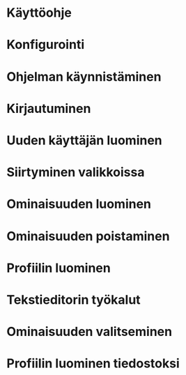 # Käyttöohje

# Konfigurointi

# Ohjelman käynnistäminen

# Kirjautuminen

# Uuden käyttäjän luominen

# Siirtyminen valikkoissa

# Ominaisuuden luominen

# Ominaisuuden poistaminen

# Profiilin luominen

# Tekstieditorin työkalut

# Ominaisuuden valitseminen

# Profiilin luominen tiedostoksi
